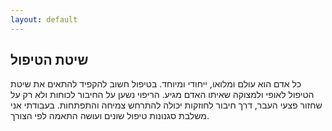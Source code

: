 ```yaml
---
layout: default
---
```


## שיטת הטיפול

כל אדם הוא עולם ומלואו, ייחודי ומיוחד. בטיפול חשוב להקפיד להתאים את שיטת הטיפול לאופי ולמצוקה שאיתו האדם מגיע. הריפוי נשען על החיבור לכוחות ולא רק על שחזור פצעי העבר, דרך חיבור לחוזקות יכולה להתרחש צמיחה והתפתחות. בעבודתי אני משלבת סגנונות טיפול שונים ועושה התאמה לפי הצורך. 
